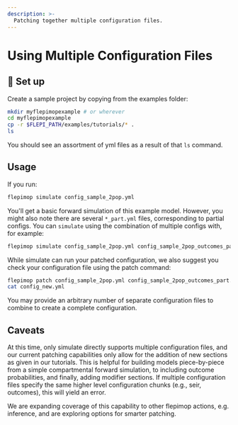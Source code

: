 ```yaml
---
description: >-
  Patching together multiple configuration files.
---
```


# Using Multiple Configuration Files

## 🧱 Set up

Create a sample project by copying from the examples folder:

```bash
mkdir myflepimopexample # or wherever
cd myflepimopexample
cp -r $FLEPI_PATH/examples/tutorials/* .
ls
```

You should see an assortment of yml files as a result of that `ls` command.

## Usage

If you run:

```bash
flepimop simulate config_sample_2pop.yml
```

You'll get a basic forward simulation of this example model. However, you might also note there are several `*_part.yml` files, corresponding to partial configs. You can `simulate` using the combination of multiple configs with, for example:

```bash
flepimop simulate config_sample_2pop.yml config_sample_2pop_outcomes_part.yml
```

While simulate can run your patched configuration, we also suggest you check your configuration file using the patch command:

```bash
flepimop patch config_sample_2pop.yml config_sample_2pop_outcomes_part.yml > config_new.yml
cat config_new.yml
```

You may provide an arbitrary number of separate configuration files to combine to create a complete configuration.

## Caveats

At this time, only simulate directly supports multiple configuration files, and our current patching capabilities only allow for the addition of new sections as given in our tutorials. This is helpful for building models piece-by-piece from a simple compartmental forward simulation, to including outcome probabilities, and finally, adding modifier sections. If multiple configuration files specify the same higher level configuration chunks (e.g., seir, outcomes), this will yield an error.

We are expanding coverage of this capability to other flepimop actions, e.g. inference, and are exploring options for smarter patching.

